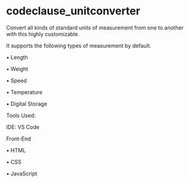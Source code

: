 # codeclause_unitconverter
Convert all kinds of standard units of measurement from one to another with this highly customizable.

It supports the following types of measurement by default.

• Length

• Weight

• Speed

• Temperature

• Digital Storage

Tools Used:

IDE: VS Code

Front-End

• HTML

• CSS

• JavaScript

